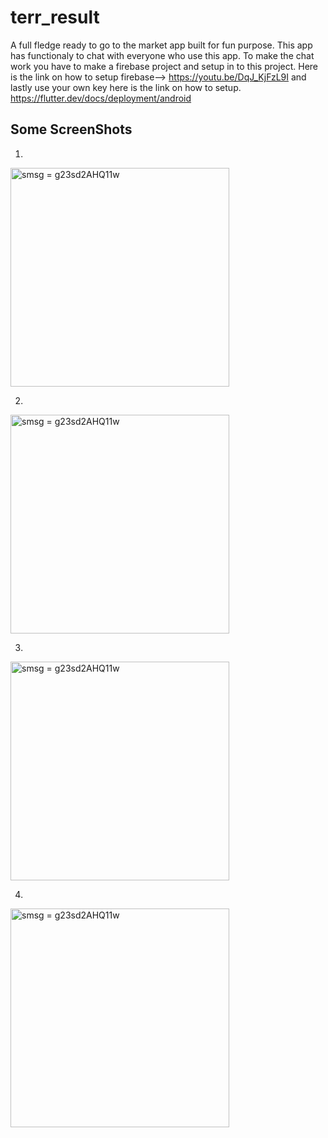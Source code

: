# terr_result

A full fledge ready to go to the market app built for fun purpose.
This app has functionaly to chat with everyone who use this app.
To make the chat work you have to make a firebase project and setup in to this project.
Here is the link on how to setup firebase--> https://youtu.be/DqJ_KjFzL9I
and lastly use your own key here is the link on how to setup. https://flutter.dev/docs/deployment/android

## Some ScreenShots
1.

<img src="https://i.ibb.co/0ykhZSv/1.jpg" width="350" title="smsg = g23sd2AHQ11w">

2.

<img src="https://i.ibb.co/d0Fb9P8/2.jpg" width="350" title="smsg = g23sd2AHQ11w">

3.

<img src="https://i.ibb.co/0KfGpkQ/3.jpg" width="350" title="smsg = g23sd2AHQ11w">

4.

<img src="https://i.ibb.co/18Tjs3V/5.jpg" width="350" title="smsg = g23sd2AHQ11w">


